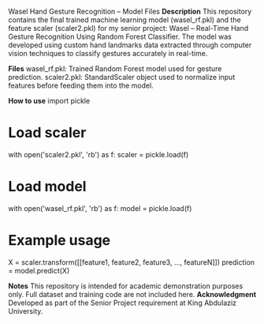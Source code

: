 Wasel Hand Gesture Recognition – Model Files
**Description**
This repository contains the final trained machine learning model (wasel_rf.pkl) and the feature scaler (scaler2.pkl) for my senior project: Wasel – Real-Time Hand Gesture Recognition Using Random Forest Classifier.
The model was developed using custom hand landmarks data extracted through computer vision techniques to classify gestures accurately in real-time.

**Files**
wasel_rf.pkl: Trained Random Forest model used for gesture prediction.
scaler2.pkl: StandardScaler object used to normalize input features before feeding them into the model.

**How to use**
import pickle

# Load scaler
with open('scaler2.pkl', 'rb') as f:
    scaler = pickle.load(f)

# Load model
with open('wasel_rf.pkl', 'rb') as f:
    model = pickle.load(f)

# Example usage
X = scaler.transform([[feature1, feature2, feature3, ..., featureN]])
prediction = model.predict(X)

**Notes**
This repository is intended for academic demonstration purposes only.
Full dataset and training code are not included here.
**Acknowledgment**
Developed as part of the Senior Project requirement at King Abdulaziz University.

